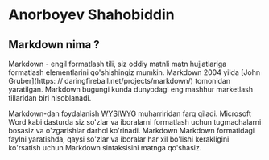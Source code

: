 # Anorboyev Shahobiddin
## Markdown nima ?
Markdown - engil formatlash tili, siz oddiy matnli matn hujjatlariga formatlash elementlarini qo'shishingiz mumkin.
Markdown 2004 yilda [John Gruber](https: // daringfireball.net/projects/markdown/) tomonidan yaratilgan. 
Markdown bugungi kunda dunyodagi eng mashhur marketlash tillaridan biri hisoblanadi.

Markdown-dan foydalanish [WYSIWYG](https://en.wikipedia.org/wiki/WYSIWYG) muharriridan farq qiladi. 
Microsoft Word kabi dasturda siz so'zlar va iboralarni formatlash uchun tugmachalarni bosasiz va o'zgarishlar darhol ko'rinadi. 
Markdown  Markdown formatidagi faylni yaratishda, qaysi so'zlar va iboralar har xil bo'lishi kerakligini ko'rsatish uchun Markdown sintaksisini matnga qo'shasiz.
